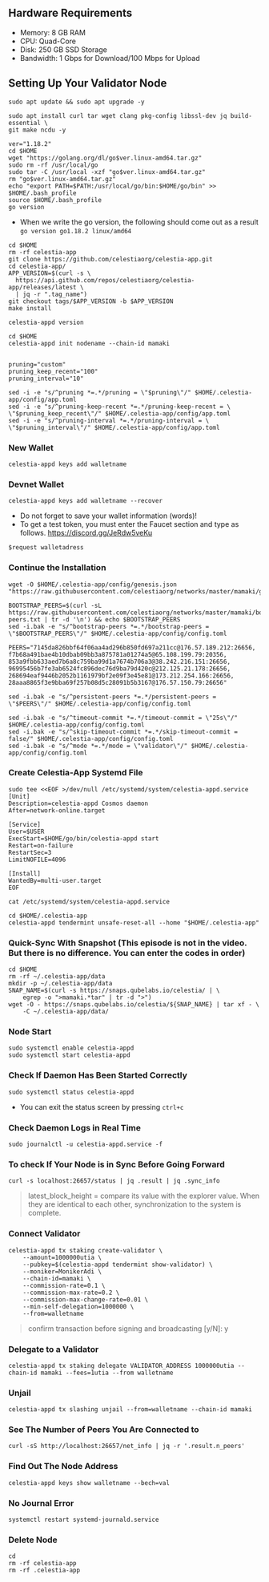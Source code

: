 ## Hardware Requirements

 - Memory: 8 GB RAM
 - CPU: Quad-Core
 - Disk: 250 GB SSD Storage
 - Bandwidth: 1 Gbps for Download/100 Mbps for Upload

## Setting Up Your Validator Node

```
sudo apt update && sudo apt upgrade -y

sudo apt install curl tar wget clang pkg-config libssl-dev jq build-essential \
git make ncdu -y

ver="1.18.2"
cd $HOME
wget "https://golang.org/dl/go$ver.linux-amd64.tar.gz"
sudo rm -rf /usr/local/go
sudo tar -C /usr/local -xzf "go$ver.linux-amd64.tar.gz"
rm "go$ver.linux-amd64.tar.gz"
echo "export PATH=$PATH:/usr/local/go/bin:$HOME/go/bin" >> $HOME/.bash_profile
source $HOME/.bash_profile
go version

```
- When we write the go version, the following should come out as a result `go version go1.18.2 linux/amd64`

```
cd $HOME
rm -rf celestia-app
git clone https://github.com/celestiaorg/celestia-app.git
cd celestia-app/
APP_VERSION=$(curl -s \
  https://api.github.com/repos/celestiaorg/celestia-app/releases/latest \
  | jq -r ".tag_name")
git checkout tags/$APP_VERSION -b $APP_VERSION
make install

celestia-appd version
```
```
cd $HOME
celestia-appd init nodename --chain-id mamaki


pruning="custom"
pruning_keep_recent="100"
pruning_interval="10"

sed -i -e "s/^pruning *=.*/pruning = \"$pruning\"/" $HOME/.celestia-app/config/app.toml
sed -i -e "s/^pruning-keep-recent *=.*/pruning-keep-recent = \
\"$pruning_keep_recent\"/" $HOME/.celestia-app/config/app.toml
sed -i -e "s/^pruning-interval *=.*/pruning-interval = \
\"$pruning_interval\"/" $HOME/.celestia-app/config/app.toml
```
### New Wallet

```celestia-appd keys add walletname```

### Devnet Wallet

```celestia-appd keys add walletname --recover```

- Do not forget to save your wallet information (words)!
- To get a test token, you must enter the Faucet section and type as follows. https://discord.gg/JeRdw5veKu

```
$request walletadress
```
### Continue the Installation

```
wget -O $HOME/.celestia-app/config/genesis.json "https://raw.githubusercontent.com/celestiaorg/networks/master/mamaki/genesis.json"

BOOTSTRAP_PEERS=$(curl -sL https://raw.githubusercontent.com/celestiaorg/networks/master/mamaki/bootstrap-peers.txt | tr -d '\n') && echo $BOOTSTRAP_PEERS
sed -i.bak -e "s/^bootstrap-peers *=.*/bootstrap-peers = \"$BOOTSTRAP_PEERS\"/" $HOME/.celestia-app/config/config.toml

PEERS="7145da826bbf64f06aa4ad296b850fd697a211cc@176.57.189.212:26656, f7b68a491bae4b10dbab09bb3a875781a01274a5@65.108.199.79:20356, 853a9fbb633aed7b6a8c759ba99d1a7674b706a3@38.242.216.151:26656, 96995456b7fe3ab6524fc896dec76d9ba79d420c@212.125.21.178:26656, 268694eaf9446b2052b1161979bf2e09f3e45e81@173.212.254.166:26656, 28aaa8865f3e9bba69f257b08d5c28091b5b3167@176.57.150.79:26656"
  
sed -i.bak -e "s/^persistent-peers *=.*/persistent-peers = \"$PEERS\"/" $HOME/.celestia-app/config/config.toml
```
    
```
sed -i.bak -e "s/^timeout-commit *=.*/timeout-commit = \"25s\"/" $HOME/.celestia-app/config/config.toml
sed -i.bak -e "s/^skip-timeout-commit *=.*/skip-timeout-commit = false/" $HOME/.celestia-app/config/config.toml
sed -i.bak -e "s/^mode *=.*/mode = \"validator\"/" $HOME/.celestia-app/config/config.toml
```

### Create Celestia-App Systemd File

```
sudo tee <<EOF >/dev/null /etc/systemd/system/celestia-appd.service
[Unit]
Description=celestia-appd Cosmos daemon
After=network-online.target

[Service]
User=$USER
ExecStart=$HOME/go/bin/celestia-appd start
Restart=on-failure
RestartSec=3
LimitNOFILE=4096

[Install]
WantedBy=multi-user.target
EOF
```
```
cat /etc/systemd/system/celestia-appd.service
```
```
cd $HOME/.celestia-app
celestia-appd tendermint unsafe-reset-all --home "$HOME/.celestia-app"
```
### Quick-Sync With Snapshot (This episode is not in the video. But there is no difference. You can enter the codes in order)

```
cd $HOME
rm -rf ~/.celestia-app/data
mkdir -p ~/.celestia-app/data
SNAP_NAME=$(curl -s https://snaps.qubelabs.io/celestia/ | \
    egrep -o ">mamaki.*tar" | tr -d ">")
wget -O - https://snaps.qubelabs.io/celestia/${SNAP_NAME} | tar xf - \
    -C ~/.celestia-app/data/
```

### Node Start

```
sudo systemctl enable celestia-appd
sudo systemctl start celestia-appd
```

### Check If Daemon Has Been Started Correctly

```
sudo systemctl status celestia-appd
```
- You can exit the status screen by pressing `ctrl+c` 

### Check Daemon Logs in Real Time

```
sudo journalctl -u celestia-appd.service -f
```

### To check If Your Node is in Sync Before Going Forward

```
curl -s localhost:26657/status | jq .result | jq .sync_info
```
> latest_block_height =  compare its value with the explorer value. When they are identical to each other, synchronization to the system is complete.

### Connect Validator

```
celestia-appd tx staking create-validator \
    --amount=1000000utia \
    --pubkey=$(celestia-appd tendermint show-validator) \
    --moniker=MonikerAdi \
    --chain-id=mamaki \
    --commission-rate=0.1 \
    --commission-max-rate=0.2 \
    --commission-max-change-rate=0.01 \
    --min-self-delegation=1000000 \
    --from=walletname
```
> confirm transaction before signing and broadcasting [y/N]: y

### Delegate to a Validator

```
celestia-appd tx staking delegate VALIDATOR_ADDRESS 1000000utia --chain-id mamaki --fees=1utia --from walletname
```

### Unjail

```
celestia-appd tx slashing unjail --from=walletname --chain-id mamaki
```

### See The Number of Peers You Are Connected to

```
curl -sS http://localhost:26657/net_info | jq -r '.result.n_peers'
```

### Find Out The Node Address

```
celestia-appd keys show walletname --bech=val
```

### No Journal Error
```
systemctl restart systemd-journald.service
```

### Delete Node

```
cd
rm -rf celestia-app
rm -rf .celestia-app
```
